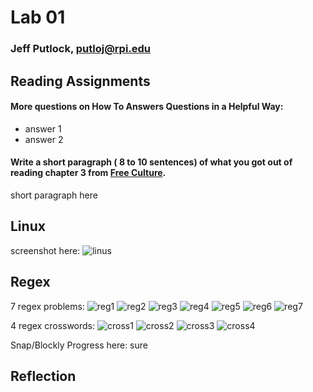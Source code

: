 # Lab 01

### Jeff Putlock, putloj@rpi.edu

## Reading Assignments

#### More questions on How To Answers Questions in a Helpful Way:
- answer 1
- answer 2
#### Write a short paragraph ( 8 to 10 sentences) of what you got out of reading chapter 3 from [Free Culture](http://www.free-culture.cc/freeculture.pdf).
short paragraph here

## Linux
screenshot here: ![linus](images/linux_screenshot.png)

## Regex

7 regex problems:
![reg1](images/regex1)
![reg2](images/regex2)
![reg3](images/regex3)
![reg4](images/regex4)
![reg5](images/regex5)
![reg6](images/regex6)
![reg7](images/regex7)

4 regex crosswords:
![cross1](images/cross1)
![cross2](images/cross2)
![cross3](images/cross3)
![cross4](images/cross4)

Snap/Blockly Progress here:
sure

## Reflection

